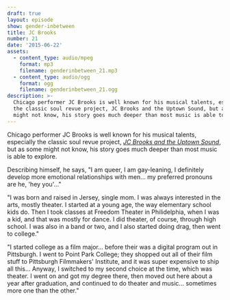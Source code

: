 ```yaml
---
draft: true
layout: episode
show: gender-inbetween
title: JC Brooks
number: 21
date: '2015-06-22'
assets:
  - content_type: audio/mpeg
    format: mp3
    filename: genderinbetween_21.mp3
  - content_type: audio/ogg
    format: ogg
    filename: genderinbetween_21.ogg
description: >-
  Chicago performer JC Brooks is well known for his musical talents, especially
  the classic soul revue project, JC Brooks and the Uptown Sound, but as some
  might not know, his story goes much deeper than most music is able to explore.
---
```

Chicago performer JC Brooks is well known for his musical talents, especially the classic soul revue project, [*JC Brooks and the Uptown Sound*](http://jcbrooksandtheuptownsound.com), but as some might not know, his story goes much deeper than most music is able to explore.

Describing himself, he says, "I am queer, I am gay-leaning, I definitely develop more emotional relationships with men... my preferred pronouns are he, 'hey you'..."

"I was born and raised in Jersey, single mom. I was always interested in the arts, mostly theater. I started at a young age, the way elementary school kids do. Then I took classes at Freedom Theater in Philidelphia, when I was a kid, and that was mostly for dance. I did theater, of course, through high school. I was also in a band or two, and I also started doing drag, then went to college."

"I started college as a film major... before their was a digital program out in Pittsburgh. I went to Point Park College; they shopped out all of their film stuff to Pittsburgh Filmmakers' Institute, and it was super expensive to ship all this... Anyway, I switched to my second choice at the time, which was theater. I went on and got my degree there, then moved out here about a year after graduation, and continued to do theater and music... sometimes more one than the other."